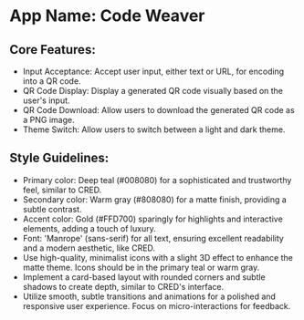 # **App Name**: Code Weaver

## Core Features:

- Input Acceptance: Accept user input, either text or URL, for encoding into a QR code.
- QR Code Display: Display a generated QR code visually based on the user's input.
- QR Code Download: Allow users to download the generated QR code as a PNG image.
- Theme Switch: Allow users to switch between a light and dark theme.

## Style Guidelines:

- Primary color: Deep teal (#008080) for a sophisticated and trustworthy feel, similar to CRED.
- Secondary color: Warm gray (#808080) for a matte finish, providing a subtle contrast.
- Accent color: Gold (#FFD700) sparingly for highlights and interactive elements, adding a touch of luxury.
- Font: 'Manrope' (sans-serif) for all text, ensuring excellent readability and a modern aesthetic, like CRED.
- Use high-quality, minimalist icons with a slight 3D effect to enhance the matte theme. Icons should be in the primary teal or warm gray.
- Implement a card-based layout with rounded corners and subtle shadows to create depth, similar to CRED's interface.
- Utilize smooth, subtle transitions and animations for a polished and responsive user experience. Focus on micro-interactions for feedback.